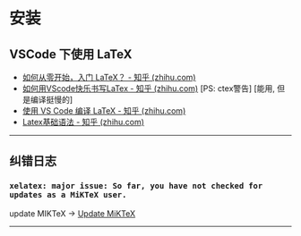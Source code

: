 # 安装

## VSCode 下使用 LaTeX

- [如何从零开始，入门 LaTeX？ - 知乎 (zhihu.com)](https://www.zhihu.com/question/62943097/answer/203670095)
- [如何用VScode快乐书写LaTex - 知乎 (zhihu.com)](https://zhuanlan.zhihu.com/p/337813181) [PS: ctex警告] [能用, 但是编译挺慢的]
- [使用 VS Code 编译 LaTeX - 知乎 (zhihu.com)](https://zhuanlan.zhihu.com/p/382472221)
- [Latex基础语法 - 知乎 (zhihu.com)](https://zhuanlan.zhihu.com/p/52347414)



---

## 纠错日志

### `xelatex: major issue: So far, you have not checked for updates as a MiKTeX user.`

update MIKTeX -> [Update MiKTeX](https://miktex.org/howto/update-miktex)

---

